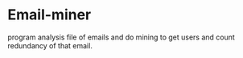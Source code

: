 # Email-miner
program analysis file of emails and do mining to get users and count redundancy of that email.
